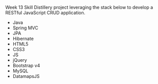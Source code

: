 Week 13 Skill Distillery project leveraging the stack below to develop a RESTful JavaScript CRUD application.

  - Java
  - Spring MVC
  - JPA
  - Hibernate
  - HTML5
  - CSS3
  - JS
  - jQuery
  - Bootstrap v4
  - MySQL
  - DatamapsJS
